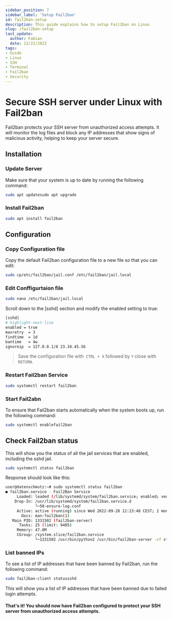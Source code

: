 ```yaml
---
sidebar_position: 7
sidebar_label: 'Setup Fail2ban'
id: fail2ban-setup
description: This guide explains how to setup Fail2ban on Linux
slug: /fail2ban-setup
last_update:
  author: Fabian
  date: 12/21/2022
tags:
- Guide
- Linux
- SSH
- Terminal
- Fail2ban
- Security 
---
```


# Secure SSH server under Linux with Fail2ban

Fail2ban protects your SSH server from unauthorized access attempts. It will monitor the log files and block any IP addresses that show signs of malicious activity, helping to keep your server secure.

## Installation

### Update Server
Make sure that your system is up to date by running the following command:

```bash
sudo apt updatesudo apt upgrade
```

### Install Fail2ban

```bash
sudo apt install fail2ban
```

## Configuration

### Copy Configuration file
Copy the default Fail2ban configuration file to a new file so that you can edit:

```bash
sudo cp/etc/fail2ban/jail.conf /etc/fail2ban/jail.local
```

### Edit Conffigurtaion file

```bash
sudo nano /etc/fail2ban/jail.local
```

Scroll down to the [sshd] section and modify the enabled setting to true:

```bash
[sshd]
# highlight-next-line
enabled = true
maxretry  = 3
findtime  = 1d
bantime   = 4w
ignoreip  = 127.0.0.1/8 23.34.45.56
```

> Save the configuration file with` CTRL + X` followed by `Y` close with `RETURN`.

### Restart Fail2ban Service

```bash
sudo systemctl restart fail2ban
```

### Start Fail2abn
To ensure that Fail2ban starts automatically when the system boots up, run the following command:

```bash
sudo systemctl enablefail2ban
```

## Check Fail2ban status

This will show you the status of all the jail services that are enabled, including the sshd jail.

```bash
sudo systemctl status fail2ban
```

Response should look like this:

```bash
user@datenschmutz:~# sudo systemctl status fail2ban
● fail2ban.service - Fail2Ban Service
     Loaded: loaded (/lib/systemd/system/fail2ban.service; enabled; vendor pres>
    Drop-In: /usr/lib/systemd/system/fail2ban.service.d
             └─50-ensure-log.conf
     Active: active (running) since Wed 2022-09-28 12:23:48 CEST; 2 months 23 d>
       Docs: man:fail2ban(1)
   Main PID: 1331502 (fail2ban-server)
      Tasks: 25 (limit: 9485)
     Memory: 47.0M
     CGroup: /system.slice/fail2ban.service
             └─1331502 /usr/bin/python2 /usr/bin/fail2ban-server -xf start
```

### List banned IPs

To see a list of IP addresses that have been banned by Fail2ban, run the following command:

```bash
sudo fail2ban-client statussshd
```

This will show you a list of IP addresses that have been banned due to failed login attempts.

#### That's it! You should now have Fail2ban configured to protect your SSH server from unauthorized access attempts.
